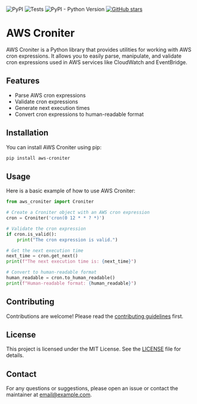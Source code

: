![PyPI](https://img.shields.io/pypi/v/aws-croniter)
![Tests](https://github.com/siddarth-patil/aws-croniter/actions/workflows/tests.yml/badge.svg)
![PyPI - Python Version](https://img.shields.io/pypi/pyversions/aws-croniter)
[![GitHub stars](https://img.shields.io/github/stars/siddarth-patil/aws-croniter)](https://github.com/siddarth-patil/aws-croniter/stargazers)

# AWS Croniter

AWS Croniter is a Python library that provides utilities for working with AWS cron expressions. It allows you to easily
parse, manipulate, and validate cron expressions used in AWS services like CloudWatch and EventBridge.

## Features

- Parse AWS cron expressions
- Validate cron expressions
- Generate next execution times
- Convert cron expressions to human-readable format

## Installation

You can install AWS Croniter using pip:

```sh
pip install aws-croniter
```

## Usage

Here is a basic example of how to use AWS Croniter:

```python
from aws_croniter import Croniter

# Create a Croniter object with an AWS cron expression
cron = Croniter('cron(0 12 * * ? *)')

# Validate the cron expression
if cron.is_valid():
    print("The cron expression is valid.")

# Get the next execution time
next_time = cron.get_next()
print(f"The next execution time is: {next_time}")

# Convert to human-readable format
human_readable = cron.to_human_readable()
print(f"Human-readable format: {human_readable}")
```

## Contributing

Contributions are welcome! Please read the [contributing guidelines](CONTRIBUTING.md) first.

## License

This project is licensed under the MIT License. See the [LICENSE](LICENSE) file for details.

## Contact

For any questions or suggestions, please open an issue or contact the maintainer
at [email@example.com](mailto:email@example.com).
